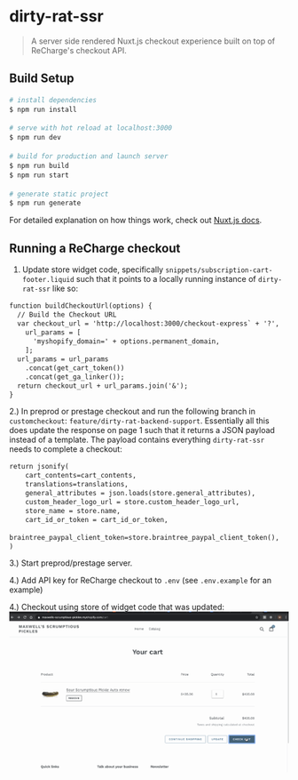 # dirty-rat-ssr

> A server side rendered Nuxt.js checkout experience built on top of ReCharge's checkout API.

## Build Setup

``` bash
# install dependencies
$ npm run install

# serve with hot reload at localhost:3000
$ npm run dev

# build for production and launch server
$ npm run build
$ npm run start

# generate static project
$ npm run generate
```

For detailed explanation on how things work, check out [Nuxt.js docs](https://nuxtjs.org).



## Running a ReCharge checkout
1. Update store widget code, specifically `snippets/subscription-cart-footer.liquid` such that it points to a locally running instance of `dirty-rat-ssr` like so:

```
function buildCheckoutUrl(options) {
  // Build the Checkout URL
  var checkout_url = 'http://localhost:3000/checkout-express` + '?',
    url_params = [
      'myshopify_domain=' + options.permanent_domain,
    ];
  url_params = url_params
    .concat(get_cart_token())
    .concat(get_ga_linker());
  return checkout_url + url_params.join('&');
}
```

2.) In preprod or prestage checkout and run the following branch in `customcheckout`: `feature/dirty-rat-backend-support`. Essentially all this does update the response on page 1 such that it returns a JSON payload instead of a template. The payload contains everything `dirty-rat-ssr` needs to complete a checkout:

```
return jsonify(
    cart_contents=cart_contents,
    translations=translations,
    general_attributes = json.loads(store.general_attributes),
    custom_header_logo_url = store.custom_header_logo_url,
    store_name = store.name,
    cart_id_or_token = cart_id_or_token, 
    braintree_paypal_client_token=store.braintree_paypal_client_token(),
)
```

3.) Start preprod/prestage server.

4.) Add API key for ReCharge checkout to `.env` (see `.env.example` for an example)

4.) Checkout using store of widget code that was updated: ![](demo.gif)
